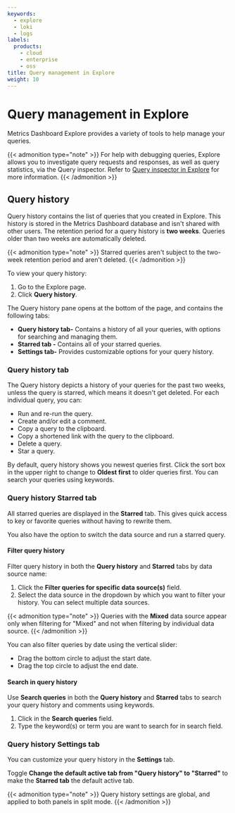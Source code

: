 ```yaml
---
keywords:
  - explore
  - loki
  - logs
labels:
  products:
    - cloud
    - enterprise
    - oss
title: Query management in Explore
weight: 10
---
```


# Query management in Explore

Metrics Dashboard Explore provides a variety of tools to help manage your queries.

{{< admonition type="note" >}}
For help with debugging queries, Explore allows you to investigate query requests and responses, as well as query statistics, via the Query inspector. Refer to [Query inspector in Explore](/docs/metrics-dashboard/<METRICS_DASHBOARD_VERSION>/explore/explore-inspector/) for more information.
{{< /admonition >}}

## Query history

Query history contains the list of queries that you created in Explore. This history is stored in the Metrics Dashboard database and isn't shared with other users. The retention period for a query history is **two weeks**. Queries older than two weeks are automatically deleted.

{{< admonition type="note" >}}
Starred queries aren't subject to the two-week retention period and aren't deleted.
{{< /admonition >}}

To view your query history:

1. Go to the Explore page.
1. Click **Query history**.

The Query history pane opens at the bottom of the page, and contains the following tabs:

- **Query history tab-** Contains a history of all your queries, with options for searching and managing them.
- **Starred tab -** Contains all of your starred queries.
- **Settings tab-** Provides customizable options for your query history.

### Query history tab

The Query history depicts a history of your queries for the past two weeks, unless the query is starred, which means it doesn't get deleted. For each individual query, you can:

- Run and re-run the query.
- Create and/or edit a comment.
- Copy a query to the clipboard.
- Copy a shortened link with the query to the clipboard.
- Delete a query.
- Star a query.

By default, query history shows you newest queries first. Click the sort box in the upper right to change to **Oldest first** to older queries first. You can search your queries using keywords.

### Query history Starred tab

All starred queries are displayed in the **Starred** tab. This gives quick access to key or favorite queries without having to rewrite them.

You also have the option to switch the data source and run a starred query.

#### Filter query history

Filter query history in both the **Query history** and **Starred** tabs by data source name:

1. Click the **Filter queries for specific data source(s)** field.
1. Select the data source in the dropdown by which you want to filter your history. You can select multiple data sources.

{{< admonition type="note" >}}
Queries with the **Mixed** data source appear only when filtering for "Mixed" and not when filtering by individual data source.
{{< /admonition >}}

You can also filter queries by date using the vertical slider:

- Drag the bottom circle to adjust the start date.
- Drag the top circle to adjust the end date.

#### Search in query history

Use **Search queries** in both the **Query history** and **Starred** tabs to search your query history and comments using keywords.

1. Click in the **Search queries** field.
1. Type the keyword(s) or term you are want to search for in search field.

### Query history Settings tab

You can customize your query history in the **Settings** tab.

Toggle **Change the default active tab from "Query history" to "Starred"** to make the **Starred tab** the default active tab.

{{< admonition type="note" >}}
Query history settings are global, and applied to both panels in split mode.
{{< /admonition >}}

<!-- All queries that have been starred in the Query history tab are displayed in the Starred tab. This allows you to access your favorite queries faster and to reuse these queries without typing them from scratch. -->
